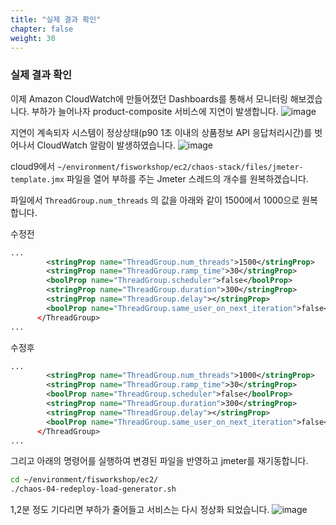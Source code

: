 ```yaml
---
title: "실제 결과 확인"
chapter: false
weight: 30
---
```


### 실제 결과 확인

이제 Amazon CloudWatch에 만들어졌던 Dashboards를 통해서 모니터링 해보겠습니다. 부하가 늘어나자 product-composite 서비스에 지연이 발생합니다.
![image](/images/20_ec2/experiment04_01.png)

지연이 계속되자 시스템이 정상상태(p90 1초 이내의 상품정보 API 응답처리시간)를 벗어나서 CloudWatch 알람이 발생하였습니다.
![image](/images/20_ec2/experiment04_02.png)

cloud9에서 `~/environment/fisworkshop/ec2/chaos-stack/files/jmeter-template.jmx` 파일을 열어 부하를 주는 Jmeter 스레드의 개수를 원복하겠습니다.

파일에서 `ThreadGroup.num_threads` 의 값을 아래와 같이 1500에서 1000으로 원복합니다.

수정전
```xml
...
        <stringProp name="ThreadGroup.num_threads">1500</stringProp>
        <stringProp name="ThreadGroup.ramp_time">30</stringProp>
        <boolProp name="ThreadGroup.scheduler">false</boolProp>
        <stringProp name="ThreadGroup.duration">300</stringProp>
        <stringProp name="ThreadGroup.delay"></stringProp>
        <boolProp name="ThreadGroup.same_user_on_next_iteration">false</boolProp>
      </ThreadGroup>
...
```

수정후
```xml
...
        <stringProp name="ThreadGroup.num_threads">1000</stringProp>
        <stringProp name="ThreadGroup.ramp_time">30</stringProp>
        <boolProp name="ThreadGroup.scheduler">false</boolProp>
        <stringProp name="ThreadGroup.duration">300</stringProp>
        <stringProp name="ThreadGroup.delay"></stringProp>
        <boolProp name="ThreadGroup.same_user_on_next_iteration">false</boolProp>
      </ThreadGroup>
...
```

그리고 아래의 명령어를 실행하여 변경된 파일을 반영하고 jmeter를 재기동합니다.
```bash
cd ~/environment/fisworkshop/ec2/
./chaos-04-redeploy-load-generator.sh 
```

1,2분 정도 기다리면 부하가 줄어들고 서비스는 다시 정상화 되었습니다.
![image](/images/20_ec2/experiment04_03.png)

